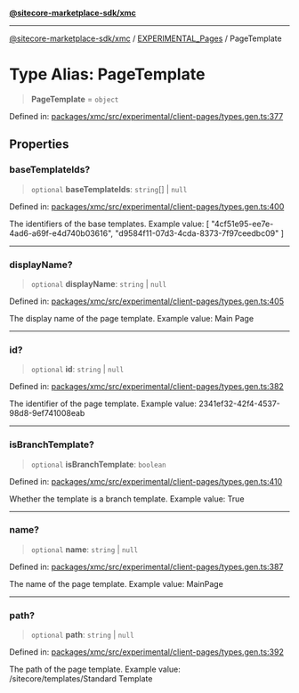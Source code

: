 [**@sitecore-marketplace-sdk/xmc**](../../../../README.md)

***

[@sitecore-marketplace-sdk/xmc](../../../../README.md) / [EXPERIMENTAL\_Pages](../README.md) / PageTemplate

# Type Alias: PageTemplate

> **PageTemplate** = `object`

Defined in: [packages/xmc/src/experimental/client-pages/types.gen.ts:377](https://github.com/Sitecore/marketplace-sdk/blob/main/packages/xmc/src/experimental/client-pages/types.gen.ts#L377)

## Properties

### baseTemplateIds?

> `optional` **baseTemplateIds**: `string`[] \| `null`

Defined in: [packages/xmc/src/experimental/client-pages/types.gen.ts:400](https://github.com/Sitecore/marketplace-sdk/blob/main/packages/xmc/src/experimental/client-pages/types.gen.ts#L400)

The identifiers of the base templates.
Example value: [
"4cf51e95-ee7e-4ad6-a69f-e4d740b03616",
"d9584f11-07d3-4cda-8373-7f97ceedbc09"
]

***

### displayName?

> `optional` **displayName**: `string` \| `null`

Defined in: [packages/xmc/src/experimental/client-pages/types.gen.ts:405](https://github.com/Sitecore/marketplace-sdk/blob/main/packages/xmc/src/experimental/client-pages/types.gen.ts#L405)

The display name of the page template.
Example value: Main Page

***

### id?

> `optional` **id**: `string` \| `null`

Defined in: [packages/xmc/src/experimental/client-pages/types.gen.ts:382](https://github.com/Sitecore/marketplace-sdk/blob/main/packages/xmc/src/experimental/client-pages/types.gen.ts#L382)

The identifier of the page template.
Example value: 2341ef32-42f4-4537-98d8-9ef741008eab

***

### isBranchTemplate?

> `optional` **isBranchTemplate**: `boolean`

Defined in: [packages/xmc/src/experimental/client-pages/types.gen.ts:410](https://github.com/Sitecore/marketplace-sdk/blob/main/packages/xmc/src/experimental/client-pages/types.gen.ts#L410)

Whether the template is a branch template.
Example value: True

***

### name?

> `optional` **name**: `string` \| `null`

Defined in: [packages/xmc/src/experimental/client-pages/types.gen.ts:387](https://github.com/Sitecore/marketplace-sdk/blob/main/packages/xmc/src/experimental/client-pages/types.gen.ts#L387)

The name of the page template.
Example value: MainPage

***

### path?

> `optional` **path**: `string` \| `null`

Defined in: [packages/xmc/src/experimental/client-pages/types.gen.ts:392](https://github.com/Sitecore/marketplace-sdk/blob/main/packages/xmc/src/experimental/client-pages/types.gen.ts#L392)

The path of the page template.
Example value: /sitecore/templates/Standard Template
